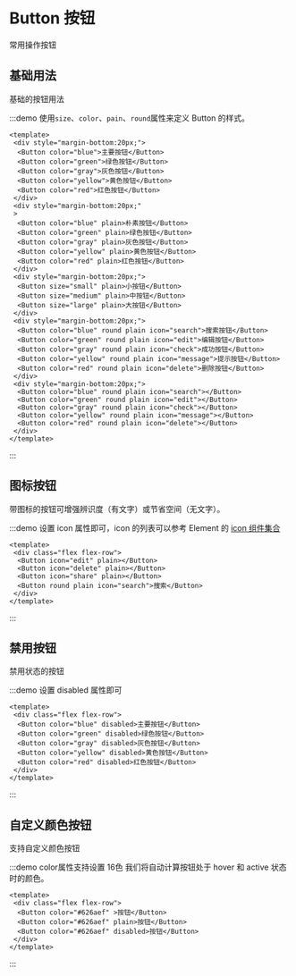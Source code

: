 # Button 按钮
常用操作按钮

## 基础用法

基础的按钮用法

:::demo 使用`size`、`color`、`pain`、`round`属性来定义 Button 的样式。

```vue
<template>
 <div style="margin-bottom:20px;">
  <Button color="blue">主要按钮</Button>
  <Button color="green">绿色按钮</Button>
  <Button color="gray">灰色按钮</Button>
  <Button color="yellow">黄色按钮</Button>
  <Button color="red">红色按钮</Button>
 </div>
 <div style="margin-bottom:20px;"
 >
  <Button color="blue" plain>朴素按钮</Button>
  <Button color="green" plain>绿色按钮</Button>
  <Button color="gray" plain>灰色按钮</Button>
  <Button color="yellow" plain>黄色按钮</Button>
  <Button color="red" plain>红色按钮</Button>
 </div>
 <div style="margin-bottom:20px;">
  <Button size="small" plain>小按钮</Button>
  <Button size="medium" plain>中按钮</Button>
  <Button size="large" plain>大按钮</Button>
 </div>
 <div style="margin-bottom:20px;">
  <Button color="blue" round plain icon="search">搜索按钮</Button>
  <Button color="green" round plain icon="edit">编辑按钮</Button>
  <Button color="gray" round plain icon="check">成功按钮</Button>
  <Button color="yellow" round plain icon="message">提示按钮</Button>
  <Button color="red" round plain icon="delete">删除按钮</Button>
 </div>
 <div style="margin-bottom:20px;">
  <Button color="blue" round plain icon="search"></Button>
  <Button color="green" round plain icon="edit"></Button>
  <Button color="gray" round plain icon="check"></Button>
  <Button color="yellow" round plain icon="message"></Button>
  <Button color="red" round plain icon="delete"></Button>
 </div>
</template>
```
:::

## 图标按钮

带图标的按钮可增强辨识度（有文字）或节省空间（无文字）。

:::demo 设置 icon 属性即可，icon 的列表可以参考 Element 的 [icon 组件集合](https://element-plus.org/zh-CN/component/icon.html#icon-collection)

```vue
<template>
 <div class="flex flex-row">
  <Button icon="edit" plain></Button>
  <Button icon="delete" plain></Button>
  <Button icon="share" plain></Button>
  <Button round plain icon="search">搜索</Button>
 </div>
</template>
```
:::

## 禁用按钮

禁用状态的按钮

:::demo 设置 disabled 属性即可

```vue
<template>
 <div class="flex flex-row">
  <Button color="blue" disabled>主要按钮</Button>
  <Button color="green" disabled>绿色按钮</Button>
  <Button color="gray" disabled>灰色按钮</Button>
  <Button color="yellow" disabled>黄色按钮</Button>
  <Button color="red" disabled>红色按钮</Button>
 </div>
</template>
```
:::

## 自定义颜色按钮

支持自定义颜色按钮

:::demo color属性支持设置	16色 我们将自动计算按钮处于 hover 和 active 状态时的颜色。

```vue
<template>
 <div class="flex flex-row">
  <Button color="#626aef" >按钮</Button>
  <Button color="#626aef" plain>按钮</Button>
  <Button color="#626aef" disabled>按钮</Button>
 </div>
</template>
```
:::
